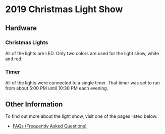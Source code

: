 # 2019 Christmas Light Show

## Hardware

### Christmas Lights

All of the lights are LED. Only two colors are used for the light show, white and red.

### Timer

All of the lights were connected to a single timer. That timer was set to run from about 5:00 PM until 
10:30 PM each evening.

## Other Information

To find out more about the light show, visit one of the pages listed below.

* [FAQs (Frequently Asked Questions)](/lightshow/faq)